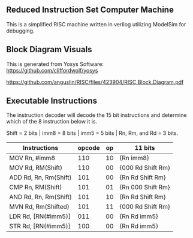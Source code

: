 ## Reduced Instruction Set Computer Machine
This is a simplified RISC machine written in verilog utilizing ModelSim for debugging.

## Block Diagram Visuals
This is generated from Yosys Software: https://github.com/cliffordwolf/yosys

https://github.com/anguslin/RISC/files/423904/RISC.Block.Diagram.pdf

## Executable Instructions
The instruction decoder will decode the 15 bit instructions and determine which of the 8 instruction below it is. 

Shift = 2 bits | imm8 = 8 bits | imm5 = 5 bits | Rn, Rm, and Rd = 3 bits.

| Instructions           |opcode| op | 11 bits           |
| -----------------------|------|----|-------------------|
| MOV Rn, #imm8          | 110  | 10 | {Rn imm8}         |
| MOV Rd, RM(Shift)      | 110  | 00 | {000 Rd Shift Rm} |
| ADD Rd, Rn, Rm(Shift)  | 101  | 00 | {Rn Rd Shift Rm}  |
| CMP Rn, RM(Shift)      | 101  | 01 | {Rn 000 Shift Rm} |
| AND Rd, Rn, Rm(Shift)  | 101  | 10 | {Rn Rd Shift Rm}  |
| MVN Rd, Rm(Shifted)    | 101  | 11 | {000 Rd Shift Rm} |
| LDR Rd, [RN(#imm5)]    | 011  | 00 | {Rn Rd imm5}      |
| STR Rd, [RN(#imm5)]    | 100  | 00 | {Rn Rd imm5}      |

